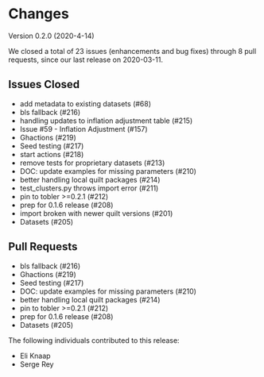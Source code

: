 # Changes

Version 0.2.0 (2020-4-14)

We closed a total of 23 issues (enhancements and bug fixes) through 8 pull requests, since our last release on 2020-03-11.

## Issues Closed
  - add metadata to existing datasets (#68)
  - bls fallback (#216)
  - handling updates to inflation adjustment table (#215)
  - Issue #59 - Inflation Adjustment (#157)
  - Ghactions (#219)
  - Seed testing (#217)
  - start actions (#218)
  - remove tests for proprietary datasets (#213)
  - DOC: update examples for missing parameters (#210)
  - better handling local quilt packages (#214)
  - test_clusters.py throws import error (#211)
  - pin to tobler >=0.2.1 (#212)
  - prep for 0.1.6 release (#208)
  - import broken with newer quilt versions (#201)
  - Datasets (#205)

## Pull Requests
  - bls fallback (#216)
  - Ghactions (#219)
  - Seed testing (#217)
  - DOC: update examples for missing parameters (#210)
  - better handling local quilt packages (#214)
  - pin to tobler >=0.2.1 (#212)
  - prep for 0.1.6 release (#208)
  - Datasets (#205)

The following individuals contributed to this release:

  - Eli Knaap
  - Serge Rey